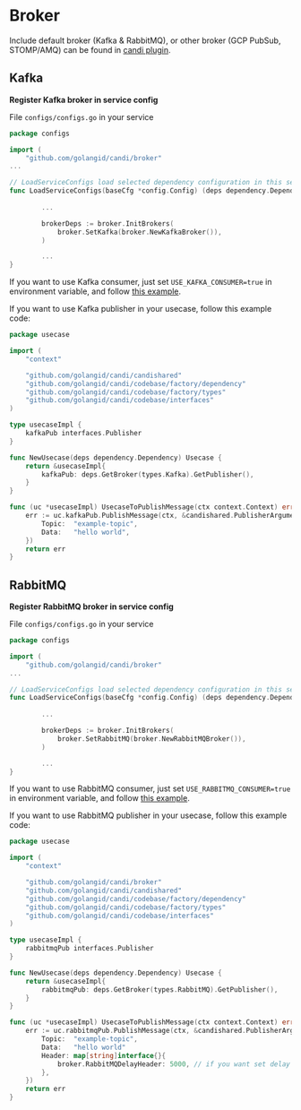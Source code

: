 # Broker

Include default broker (Kafka & RabbitMQ), or other broker (GCP PubSub, STOMP/AMQ) can be found in [candi plugin](https://github.com/agungdwiprasetyo/candi-plugin).

## Kafka

**Register Kafka broker in service config**

File `configs/configs.go` in your service

```go
package configs

import (
	"github.com/golangid/candi/broker"
...

// LoadServiceConfigs load selected dependency configuration in this service
func LoadServiceConfigs(baseCfg *config.Config) (deps dependency.Dependency) {
	
		...

		brokerDeps := broker.InitBrokers(
			broker.SetKafka(broker.NewKafkaBroker()),
		)

		... 
}
```

If you want to use Kafka consumer, just set `USE_KAFKA_CONSUMER=true` in environment variable, and follow [this example](https://github.com/agungdwiprasetyo/candi/tree/master/codebase/app/kafka_worker).

If you want to use Kafka publisher in your usecase, follow this example code:

```go
package usecase

import (
	"context"

	"github.com/golangid/candi/candishared"
	"github.com/golangid/candi/codebase/factory/dependency"
	"github.com/golangid/candi/codebase/factory/types"
	"github.com/golangid/candi/codebase/interfaces"
)

type usecaseImpl {
	kafkaPub interfaces.Publisher
}

func NewUsecase(deps dependency.Dependency) Usecase {
	return &usecaseImpl{
		kafkaPub: deps.GetBroker(types.Kafka).GetPublisher(),
	}
}

func (uc *usecaseImpl) UsecaseToPublishMessage(ctx context.Context) error {
	err := uc.kafkaPub.PublishMessage(ctx, &candishared.PublisherArgument{
		Topic:  "example-topic",
		Data:   "hello world",
	})
	return err
}
```

## RabbitMQ

**Register RabbitMQ broker in service config**

File `configs/configs.go` in your service

```go
package configs

import (
	"github.com/golangid/candi/broker"
...

// LoadServiceConfigs load selected dependency configuration in this service
func LoadServiceConfigs(baseCfg *config.Config) (deps dependency.Dependency) {
	
		...

		brokerDeps := broker.InitBrokers(
			broker.SetRabbitMQ(broker.NewRabbitMQBroker()),
		)

		... 
}
```

If you want to use RabbitMQ consumer, just set `USE_RABBITMQ_CONSUMER=true` in environment variable, and follow [this example](https://github.com/agungdwiprasetyo/candi/tree/master/codebase/app/rabbitmq_worker).

If you want to use RabbitMQ publisher in your usecase, follow this example code:

```go
package usecase

import (
	"context"

	"github.com/golangid/candi/broker"
	"github.com/golangid/candi/candishared"
	"github.com/golangid/candi/codebase/factory/dependency"
	"github.com/golangid/candi/codebase/factory/types"
	"github.com/golangid/candi/codebase/interfaces"
)

type usecaseImpl {
	rabbitmqPub interfaces.Publisher
}

func NewUsecase(deps dependency.Dependency) Usecase {
	return &usecaseImpl{
		rabbitmqPub: deps.GetBroker(types.RabbitMQ).GetPublisher(),
	}
}

func (uc *usecaseImpl) UsecaseToPublishMessage(ctx context.Context) error {
	err := uc.rabbitmqPub.PublishMessage(ctx, &candishared.PublisherArgument{
		Topic:  "example-topic",
		Data:   "hello world"
		Header: map[string]interface{}{
			broker.RabbitMQDelayHeader: 5000, // if you want set delay consume your message by active consumer for 5 seconds
		},
	})
	return err
}
```
